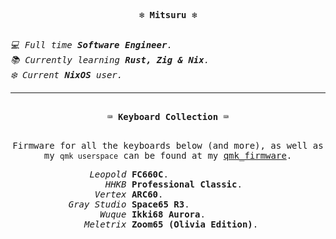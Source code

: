 <div align="center">
  <!-- <img align="right" src="https://github-readme-tech-stack.vercel.app/api/cards?title=Mitsuru's+Tech+Stack&align=center&titleAlign=center&lineCount=2&theme=GitHub-Dark&line1=zig%2CZig%2CF7A41D%3Brust%2CRust%2CF74C00%3BQMK%2CQMK%2CFFFFFF%3Blua%2CLua%2C2C2D72%3Bnixos%2CNix%2C5277C3&line2=neovim%2CNeoVim%2C57A143%3Bfedora%2CFedora%2C51A2DA%3Bgnubash%2CShell%2C4EAA25%3B" alt="Tech Stack" /> -->

  **<kbd> <br> ❄️ Mitsuru ❄️ <br> </kbd>**
  
  <div align="left">
    <samp><i>💻 Full time <b>Software Engineer</b>.</i></samp><br/>
    <samp><i>📚 Currently learning <b>Rust, Zig & Nix</b>.</i></samp><br/>
    <samp><i>❄️ Current <b>NixOS</b> user.</i></samp>
  </div>
</div>
<hr/>

<div align="center">

  **<kbd> <br> ⌨️ Keyboard Collection ⌨️ <br> </kbd>**

  <samp>Firmware for all the keyboards below (and more), as well as my `qmk userspace` can be found at my [qmk_firmware](https://github.com/mitsuruu/qmk_firmware/tree/yamamech).</samp>
</div>
<div align="left">
  <samp>               <i>Leopold</i> <b>FC660C</b>.</samp><br/>
  <samp>                  <i>HHKB</i> <b>Professional Classic</b>.</samp><br/>
  <samp>                <i>Vertex</i> <b>ARC60</b>.</samp><br/>
  <samp>           <i>Gray Studio</i> <b>Space65 R3</b>.</samp><br/>
  <samp>                 <i>Wuque</i> <b>Ikki68 Aurora</b>.</samp><br/>
  <samp>              <i>Meletrix</i> <b>Zoom65 (Olivia Edition)</b>.</samp><br/>
</div>
